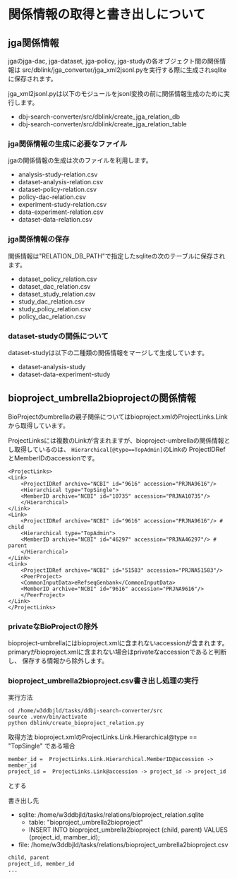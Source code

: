 # 関係情報の取得と書き出しについて

## jga関係情報

jgaのjga-dac, jga-dataset, jga-policy, jga-studyの各オブジェクト間の関係情報は
src/dblink/jga_converter/jga_xml2jsonl.pyを実行する際に生成されsqliteに保存されます。

jga_xml2jsonl.pyは以下のモジュールをjsonl変換の前に関係情報生成のために実行します。

- dbj-search-converter/src/dblink/create_jga_relation_db
- dbj-search-converter/src/dblink/create_jga_relation_table


### jga関係情報の生成に必要なファイル

jgaの関係情報の生成は次のファイルを利用します。

- analysis-study-relation.csv
- dataset-analysis-relation.csv
- dataset-policy-relation.csv
- policy-dac-relation.csv
- experiment-study-relation.csv
- data-experiment-relation.csv
- dataset-data-relation.csv

### jga関係情報の保存

関係情報は"RELATION_DB_PATH"で指定したsqliteの次のテーブルに保存されます。

- dataset_policy_relation.csv
- dataset_dac_relation.csv
- dataset_study_relation.csv
- study_dac_relation.csv
- study_policy_relation.csv
- policy_dac_relation.csv

### dataset-studyの関係について

dataset-studyは以下の二種類の関係情報をマージして生成しています。
- dataset-analysis-study
- dataset-data-experiment-study


## bioproject_umbrella2bioprojectの関係情報

BioProjectのumbrellaの親子関係についてはbioproject.xmlのProjectLinks.Linkから取得しています。

ProjectLinksには複数のLinkが含まれますが、bioproject-umbrellaの関係情報とし取得しているのは、
```Hierarchical[@type==TopAdmin]```のLinkの
ProjectIDRefとMemberIDのaccessionです。

```
<ProjectLinks>
<Link>
    <ProjectIDRef archive="NCBI" id="9616" accession="PRJNA9616"/>
    <Hierarchical type="TopSingle">
    <MemberID archive="NCBI" id="10735" accession="PRJNA10735"/>
    </Hierarchical>
</Link>
<Link>
    <ProjectIDRef archive="NCBI" id="9616" accession="PRJNA9616"/> # child
    <Hierarchical type="TopAdmin">
    <MemberID archive="NCBI" id="46297" accession="PRJNA46297"/> # parent
    </Hierarchical>
</Link>
<Link>
    <ProjectIDRef archive="NCBI" id="51583" accession="PRJNA51583"/>
    <PeerProject>
    <CommonInputData>eRefseqGenbank</CommonInputData>
    <MemberID archive="NCBI" id="9616" accession="PRJNA9616"/>
    </PeerProject>
</Link>
</ProjectLinks>
```

### privateなBioProjectの除外

bioproject-umbrellaにはbioproject.xmlに含まれないaccessionが含まれます。
primaryがbioproject.xmlに含まれない場合はprivateなaccessionであると判断し、
保存する情報から除外します。


### bioproject_umbrella2bioproject.csv書き出し処理の実行

実行方法
```
cd /home/w3ddbjld/tasks/ddbj-search-converter/src
source .venv/bin/activate
python dblink/create_bioproject_relation.py
```

取得方法
bioproject.xmlのProjectLinks.Link.Hierarchical@type == "TopSingle" である場合
```
member_id =  ProjectLinks.Link.Hierarchical.MemberID@accession -> member_id
project_id =  ProjectLinks.Link@accession -> project_id -> project_id
```
とする

書き出し先
- sqlite: /home/w3ddbjld/tasks/relations/bioproject_relation.sqlite
    - table:  "bioproject_umbrella2bioproject"
    - INSERT INTO bioproject_umbrella2bioproject (child, parent) VALUES (project_id, mamber_id);
- file: /home/w3ddbjld/tasks/relations/bioproject_umbrella2bioproject.csv
```
child, parent
project_id, member_id
...
```


